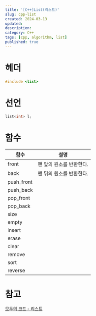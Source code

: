 ```yaml
---
title: '[C++]List(리스트)'
slug: cpp-list
created: 2024-03-13
updated:
description:
category: C++
tags: [cpp, algorithm, list]
published: true
---
```


# 헤더

```cpp
#include <list>
```

# 선언

```cpp
list<int> l;
```

# 함수

| 함수       | 설명                     |
| ---------- | ------------------------ |
| front      | 맨 앞의 원소를 반환한다. |
| back       | 맨 뒤의 원소를 반환한다. |
| push_front |                          |
| push_back  |                          |
| pop_front  |                          |
| pop_back   |                          |
| size       |                          |
| empty      |                          |
| insert     |                          |
| erase      |                          |
| clear      |                          |
| remove     |                          |
| sort       |                          |
| reverse    |                          |

# 참고

[모두의 코드 - 리스트][1]

[1]: https://modoocode.com/177
